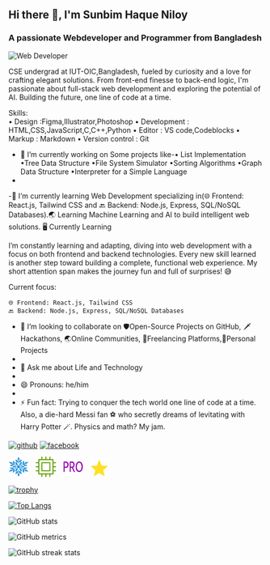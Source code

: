 ## Hi there 👋, I'm Sunbim Haque Niloy
### A passionate Webdeveloper and Programmer from Bangladesh  
![Web Developer](https://scontent.fdac14-1.fna.fbcdn.net/v/t39.30808-6/474479205_1139914527677852_4571425054882783475_n.jpg?stp=dst-jpg_p600x600_tt6&_nc_cat=102&ccb=1-7&_nc_sid=127cfc&_nc_eui2=AeGREDynyiIFyQb-cWVZBl1h3G3rXqRqZ7ncbetepGpnuZ0DR0Tzis7PJHcJsrXrWHP3dE82tH5lB-uXJQXkrw3S&_nc_ohc=RZ99puKQ6P8Q7kNvgH9fABL&_nc_zt=23&_nc_ht=scontent.fdac14-1.fna&_nc_gid=A1CTshqUz8ANfzeaWGm9TQa&oh=00_AYBDjVWPZCHCnh8oVzrAJXc67jp0Oq6QuWc4-Q3qPkWNvQ&oe=67942DA8)

CSE undergrad at IUT-OIC,Bangladesh, fueled by curiosity and a love for crafting elegant solutions. From front-end finesse to back-end logic, I'm passionate about full-stack web development and exploring the potential of AI. Building the future, one line of code at a time.



Skills:  
         • Design :Figma,Illustrator,Photoshop
         • Development : HTML,CSS,JavaScript,C,C++,Python
         • Editor : VS code,Codeblocks
         • Markup : Markdown
         • Version control : Git
         
- 🔭 I’m currently working on Some projects like-• List Implementation •Tree Data Structure •File System Simulator •Sorting Algorithms •Graph Data Structure •Interpreter for a Simple Language
- 
-🌱 I’m currently learning Web Development specializing in(🌐 Frontend: React.js, Tailwind CSS and 🔙 Backend: Node.js, Express, SQL/NoSQL Databases).🌏 Learning Machine Learning and AI to build intelligent web solutions.
 🖥️ Currently Learning

I’m constantly learning and adapting, diving into web development with a focus on both frontend and backend technologies. Every new skill learned is another step toward building a complete, functional web experience. My short attention span makes the journey fun and full of surprises! 😅

Current focus:

    🌐 Frontend: React.js, Tailwind CSS
    🔙 Backend: Node.js, Express, SQL/NoSQL Databases

- 👯 I’m looking to collaborate on 🛡️Open-Source Projects on GitHub, 🗡️Hackathons, 🌏Online Communities, 📳Freelancing Platforms,🤵Personal Projects
- 
- 💬 Ask me about Life and Technology
- 
- 😄 Pronouns: he/him
- 
- ⚡ Fun fact: Trying to conquer the tech world one line of code at a time. Also, a die-hard Messi fan ⚽ who secretly dreams of levitating with Harry Potter 🪄. Physics and math? My jam. 


[<img src='https://cdn.jsdelivr.net/npm/simple-icons@3.0.1/icons/github.svg' alt='github' height='40'>](https://github.com/sunbimhaqueniloy)  [<img src='https://cdn.jsdelivr.net/npm/simple-icons@3.0.1/icons/facebook.svg' alt='facebook' height='40'>](https://www.facebook.com/sunbimhaque.niloy)  

<a href='https://archiveprogram.github.com/'><img src='https://raw.githubusercontent.com/acervenky/animated-github-badges/master/assets/acbadge.gif' width='40' height='40'></a> <a href='https://docs.github.com/en/developers'><img src='https://raw.githubusercontent.com/acervenky/animated-github-badges/master/assets/devbadge.gif' width='40' height='40'></a> <a href='https://github.com/pricing'><img src='https://raw.githubusercontent.com/acervenky/animated-github-badges/master/assets/pro.gif' width='40' height='40'></a> <a href='https://stars.github.com/'><img src='https://raw.githubusercontent.com/acervenky/animated-github-badges/master/assets/starbadge.gif' width='35' height='35'></a> 

[![trophy](https://github-profile-trophy.vercel.app/?username=sunbimhaqueniloy)](https://github.com/ryo-ma/github-profile-trophy)

[![Top Langs](https://github-readme-stats.vercel.app/api/top-langs/?username=sunbimhaqueniloy)](https://github.com/anuraghazra/github-readme-stats)

![GitHub stats](https://github-readme-stats.vercel.app/api?username=sunbimhaqueniloy&show_icons=true&count_private=true)  

![GitHub metrics](https://metrics.lecoq.io/sunbimhaqueniloy)  

![GitHub streak stats](https://streak-stats.demolab.com/?user=sunbimhaqueniloy)  

